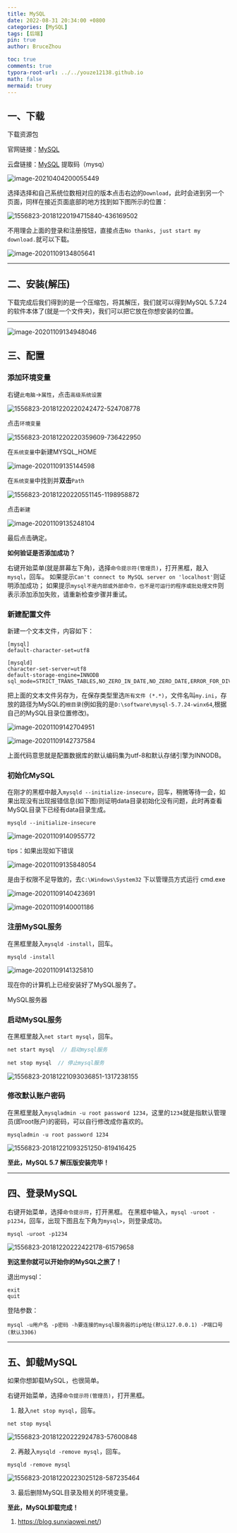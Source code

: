 ```yaml
---
title: MySQL
date: 2022-08-31 20:34:00 +0800
categories: [MySQL]
tags: [后端]
pin: true
author: BruceZhou

toc: true
comments: true
typora-root-url: ../../youze12138.github.io
math: false
mermaid: truey
---
```


## 一、下载

下载资源包

官网链接：[MySQL](https://downloads.mysql.com/archives/community/)

云盘链接：[MySQL](https://pan.baidu.com/s/1uBptWf8hKD_WjbLg1oVaAw)   提取码（mysq）

![image-20210404200055449](/assets/blog_res/2022-08-31-MySQL.assets/image-20210404200055449.png)

选择选择和自己系统位数相对应的版本点击右边的`Download`，此时会进到另一个页面，同样在接近页面底部的地方找到如下图所示的位置：

![1556823-20181220194715840-436169502](/assets/blog_res/2022-08-31-MySQL.assets/1556823-20181220194715840-436169502.png)

不用理会上面的登录和注册按钮，直接点击`No thanks, just start my download.`就可以下载。

![image-20201109134805641](/assets/blog_res/2022-08-31-MySQL.assets/image-20201109134805641.png)



------

## 二、安装(解压)

下载完成后我们得到的是一个压缩包，将其解压，我们就可以得到MySQL 5.7.24的软件本体了(就是一个文件夹)，我们可以把它放在你想安装的位置。

------

![image-20201109134948046](/assets/blog_res/2022-08-31-MySQL.assets/image-20201109134948046.png)

## 三、配置

### 添加环境变量

右键`此电脑`→`属性`，点击`高级系统设置`

![1556823-20181220220242472-524708778](../assets/blog_res/2022-08-30-%E7%BE%A4%E6%99%96%20-%20%E5%89%AF%E6%9C%AC.assets/1556823-20181220220242472-524708778.png)

点击`环境变量`

![1556823-20181220220359609-736422950](../assets/blog_res/2022-08-30-%E7%BE%A4%E6%99%96%20-%20%E5%89%AF%E6%9C%AC.assets/1556823-20181220220359609-736422950.png)

在`系统变量`中新建MYSQL_HOME

![image-20201109135144598](../assets/blog_res/2022-08-30-%E7%BE%A4%E6%99%96%20-%20%E5%89%AF%E6%9C%AC.assets/image-20201109135144598.png)

在`系统变量`中找到并**双击**`Path`

![1556823-20181220220551145-1198958872](../assets/blog_res/2022-08-30-%E7%BE%A4%E6%99%96%20-%20%E5%89%AF%E6%9C%AC.assets/1556823-20181220220551145-1198958872.png)

点击`新建`

![image-20201109135248104](../assets/blog_res/2022-08-30-%E7%BE%A4%E6%99%96%20-%20%E5%89%AF%E6%9C%AC.assets/image-20201109135248104.png)

最后点击确定。



**如何验证是否添加成功？**

右键开始菜单(就是屏幕左下角)，选择`命令提示符(管理员)`，打开黑框，敲入`mysql`，回车。
如果提示`Can't connect to MySQL server on 'localhost'`则证明添加成功；
如果提示`mysql不是内部或外部命令，也不是可运行的程序或批处理文件`则表示添加添加失败，请重新检查步骤并重试。

### 新建配置文件

新建一个文本文件，内容如下：

```properties
[mysql]
default-character-set=utf8

[mysqld]
character-set-server=utf8
default-storage-engine=INNODB
sql_mode=STRICT_TRANS_TABLES,NO_ZERO_IN_DATE,NO_ZERO_DATE,ERROR_FOR_DIVISION_BY_ZERO,NO_AUTO_CREATE_USER,NO_ENGINE_SUBSTITUTION
```

把上面的文本文件另存为，在保存类型里选`所有文件 (*.*)`，文件名叫`my.ini`，存放的路径为MySQL的`根目录`(例如我的是`D:\software\mysql-5.7.24-winx64`,根据自己的MySQL目录位置修改)。

![image-20201109142704951](/assets/blog_res/2022-08-31-MySQL.assets/image-20201109142704951.png)

![image-20201109142737584](/assets/blog_res/2022-08-31-MySQL.assets/image-20201109142737584.png)

上面代码意思就是配置数据库的默认编码集为utf-8和默认存储引擎为INNODB。

### 初始化MySQL

在刚才的黑框中敲入`mysqld --initialize-insecure`，回车，稍微等待一会，如果出现没有出现报错信息(如下图)则证明data目录初始化没有问题，此时再查看MySQL目录下已经有data目录生成。

```
mysqld --initialize-insecure
```

![image-20201109140955772](/assets/blog_res/2022-08-31-MySQL.assets/image-20201109140955772.png)



tips：如果出现如下错误

![image-20201109135848054](/assets/blog_res/2022-08-31-MySQL.assets/image-20201109135848054.png)

是由于权限不足导致的，去`C:\Windows\System32` 下以管理员方式运行 cmd.exe

![image-20201109140423691](/assets/blog_res/2022-08-31-MySQL.assets/image-20201109140423691.png)

![image-20201109140001186](/assets/blog_res/2022-08-31-MySQL.assets/image-20201109140001186.png)

### 注册MySQL服务

在黑框里敲入`mysqld -install`，回车。

```
mysqld -install
```

![image-20201109141325810](/assets/blog_res/2022-08-31-MySQL.assets/image-20201109141325810.png)



现在你的计算机上已经安装好了MySQL服务了。

MySQL服务器





### 启动MySQL服务

在黑框里敲入`net start mysql`，回车。

```java
net start mysql  // 启动mysql服务
    
net stop mysql  // 停止mysql服务
```

![1556823-20181221093036851-1317238155](/assets/blog_res/2022-08-31-MySQL.assets/1556823-20181221093036851-1317238155.png)

### 修改默认账户密码

在黑框里敲入`mysqladmin -u root password 1234`，这里的`1234`就是指默认管理员(即root账户)的密码，可以自行修改成你喜欢的。

```
mysqladmin -u root password 1234
```

![1556823-20181221093251250-819416425](/assets/blog_res/2022-08-31-MySQL.assets/1556823-20181221093251250-819416425.png)



**至此，MySQL 5.7 解压版安装完毕！**

------

## 四、登录MySQL

右键开始菜单，选择`命令提示符`，打开黑框。
在黑框中输入，`mysql -uroot -p1234`，回车，出现下图且左下角为`mysql>`，则登录成功。

```
mysql -uroot -p1234
```

![1556823-20181220222422178-61579658](/assets/blog_res/2022-08-31-MySQL.assets/1556823-20181220222422178-61579658.png)



**到这里你就可以开始你的MySQL之旅了！**

退出mysql：

```
exit
quit
```

登陆参数：

```
mysql -u用户名 -p密码 -h要连接的mysql服务器的ip地址(默认127.0.0.1) -P端口号(默认3306)
```





------

## 五、卸载MySQL

如果你想卸载MySQL，也很简单。

右键开始菜单，选择`命令提示符(管理员)`，打开黑框。

1. 敲入`net stop mysql`，回车。

```
net stop mysql
```

![1556823-20181220222924783-57600848](/assets/blog_res/2022-08-31-MySQL.assets/1556823-20181220222924783-57600848.png)



2. 再敲入`mysqld -remove mysql`，回车。

```
mysqld -remove mysql
```

![1556823-20181220223025128-587235464](/assets/blog_res/2022-08-31-MySQL.assets/1556823-20181220223025128-587235464.png)

3. 最后删除MySQL目录及相关的环境变量。

**至此，MySQL卸载完成！**

1. https://blog.sunxiaowei.net/)

